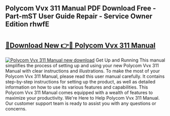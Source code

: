 ## Polycom Vvx 311 Manual PDF Download Free - Part-mST User Guide Repair - Service Owner Edition rhwfE

# <h2><a href="http://cf15610.oget.top/?id=Polycom+Vvx+311+Manual">🔗Download New 👉🔴 Polycom Vvx 311 Manual</a></h2>

[![Polycom Vvx 311 Manual new download](https://i.imgur.com/5g1atiW.png)](http://cf15610.oget.top/?id=Polycom+Vvx+311+Manual)
Get Up and Running This manual simplifies the process of setting up and using your new Polycom Vvx 311 Manual with clear instructions and illustrations. To make the most of your Polycom Vvx 311 Manual, please read this user manual carefully. It contains step-by-step instructions for setting up the product, as well as detailed information on how to use its various features and capabilities. This Polycom Vvx 311 Manual comes equipped with a wealth of features to maximize your productivity. We're Here to Help Polycom Vvx 311 Manual. Our customer support team is ready to assist you with any questions or concerns.
